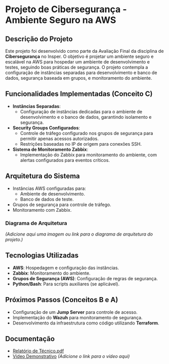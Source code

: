 # Projeto de Cibersegurança - Ambiente Seguro na AWS

## Descrição do Projeto

Este projeto foi desenvolvido como parte da Avaliação Final da disciplina de **Cibersegurança** no Insper. O objetivo é projetar um ambiente seguro e escalável na AWS para hospedar um ambiente de desenvolvimento e testes, seguindo boas práticas de segurança. O projeto contempla a configuração de instâncias separadas para desenvolvimento e banco de dados, segurança baseada em grupos, e monitoramento do ambiente.

## Funcionalidades Implementadas (Conceito C)

- **Instâncias Separadas**:
  - Configuração de instâncias dedicadas para o ambiente de desenvolvimento e o banco de dados, garantindo isolamento e segurança.
- **Security Groups Configurados**:
  - Controle de tráfego configurado nos grupos de segurança para permitir apenas acessos autorizados.
  - Restrições baseadas no IP de origem para conexões SSH.
- **Sistema de Monitoramento Zabbix**:
  - Implementação do Zabbix para monitoramento do ambiente, com alertas configurados para eventos críticos.

## Arquitetura do Sistema

- Instâncias AWS configuradas para:
  - Ambiente de desenvolvimento.
  - Banco de dados de teste.
- Grupos de segurança para controle de tráfego.
- Monitoramento com Zabbix.

### Diagrama de Arquitetura
*(Adicione aqui uma imagem ou link para o diagrama de arquitetura do projeto.)*

## Tecnologias Utilizadas

- **AWS**: Hospedagem e configuração das instâncias.
- **Zabbix**: Monitoramento do ambiente.
- **Grupos de Segurança (AWS)**: Configuração de regras de segurança.
- **Python/Bash**: Para scripts auxiliares (se aplicável).

## Próximos Passos (Conceitos B e A)

- Configuração de um **Jump Server** para controle de acesso.
- Implementação do **Wazuh** para monitoramento de segurança.
- Desenvolvimento da infraestrutura como código utilizando **Terraform**.

## Documentação


- [Relatório de Técnico.pdf](https://github.com/user-attachments/files/17895655/Relatorio.de.Tecnico.pdf)
- [Vídeo Demonstrativo](#) *(Adicione o link para o vídeo aqui)*

